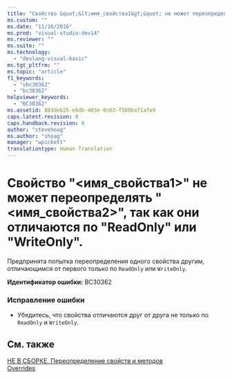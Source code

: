 ```yaml
---
title: "Свойство &quot;&lt;имя_свойства1&gt;&quot; не может переопределять &quot;&lt;имя_свойства2&gt;&quot;, так как они отличаются по &quot;ReadOnly&quot; или &quot;WriteOnly&quot;. | Microsoft Docs"
ms.custom: ""
ms.date: "11/16/2016"
ms.prod: "visual-studio-dev14"
ms.reviewer: ""
ms.suite: ""
ms.technology: 
  - "devlang-visual-basic"
ms.tgt_pltfrm: ""
ms.topic: "article"
f1_keywords: 
  - "vbc30362"
  - "bc30362"
helpviewer_keywords: 
  - "BC30362"
ms.assetid: 883deb25-e6db-403e-8c03-f580baf1afa9
caps.latest.revision: 8
caps.handback.revision: 8
author: "stevehoag"
ms.author: "shoag"
manager: "wpickett"
translationtype: Human Translation
---
```

# Свойство &quot;&lt;имя_свойства1&gt;&quot; не может переопределять &quot;&lt;имя_свойства2&gt;&quot;, так как они отличаются по &quot;ReadOnly&quot; или &quot;WriteOnly&quot;.
Предпринята попытка переопределения одного свойства другим, отличающимся от первого только по `ReadOnly` или `WriteOnly`.  
  
 **Идентификатор ошибки:** BC30362  
  
### Исправление ошибки  
  
-   Убедитесь, что свойства отличаются друг от друга не только по `ReadOnly` и `WriteOnly`.  
  
## См. также  
 [НЕ В СБОРКЕ. Переопределение свойств и методов](http://msdn.microsoft.com/ru-ru/2167e8f5-1225-4b13-9ebd-02591ba90213)   
 [Overrides](../../visual-basic/language-reference/modifiers/overrides.md)